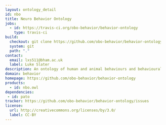 ```yaml
---
layout: ontology_detail
id: nbo
title: Neuro Behavior Ontology
jobs:
  - id: https://travis-ci.org/obo-behavior/behavior-ontology
    type: travis-ci
build:
  checkout: git clone https://github.com/obo-behavior/behavior-ontology
  system: git
  path: "."
contact:
  email: lxs511@bham.ac.uk
  label: Luke Slater
description: An ontology of human and animal behaviours and behavioural phenotypes.
domain: behavior
homepage: https://github.com/obo-behavior/behavior-ontology
products:
  - id: nbo.owl
dependencies:
 - id: pato
tracker: https://github.com/obo-behavior/behavior-ontology/issues
license:
  url: http://creativecommons.org/licenses/by/3.0/
  label: CC-BY
---
```

